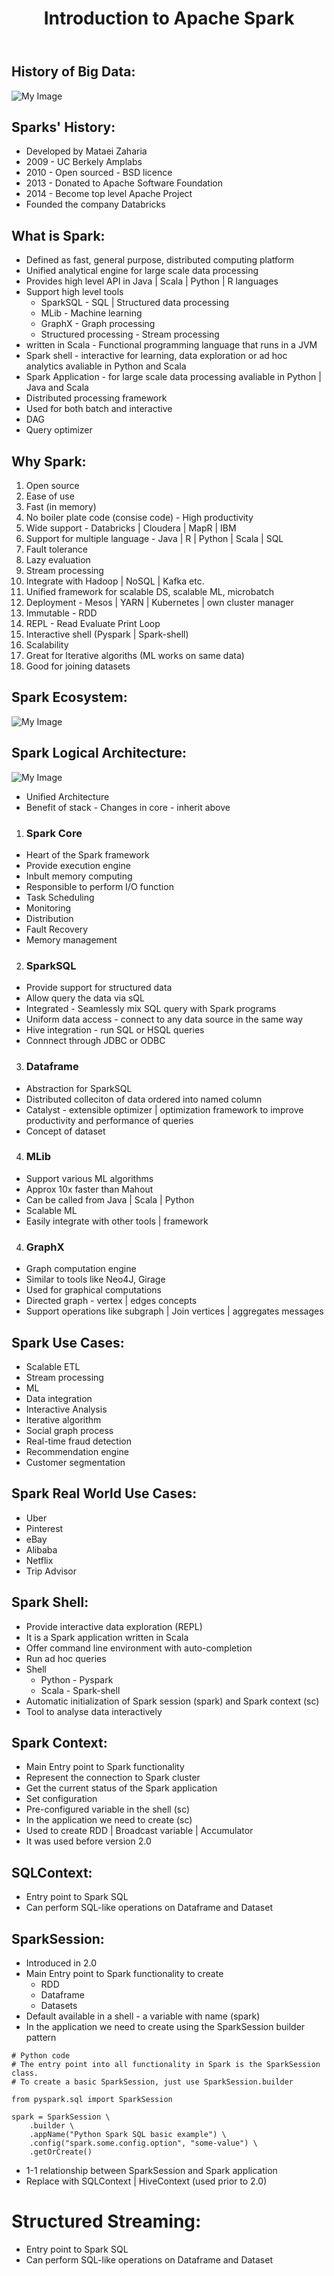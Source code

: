 <header>

# Introduction to Apache Spark

</header>

## History of Big Data:

![My Image](images/bigdata_history.png)

## Sparks' History:

* Developed by Mataei Zaharia
* 2009 - UC Berkely Amplabs
* 2010 - Open sourced - BSD licence
* 2013 - Donated to Apache Software Foundation
* 2014 - Become top level Apache Project 
* Founded the company Databricks

## What is Spark:

* Defined as fast, general purpose, distributed computing platform
* Unified analytical engine for large scale data processing
* Provides high level API in Java | Scala | Python | R languages
* Support high level tools
  * SparkSQL - SQL | Structured data processing
  * MLib - Machine learning
  * GraphX - Graph processing
  * Structured processing - Stream processing
* written in Scala - Functional programming language that runs in a JVM
* Spark shell - interactive for learning, data exploration or ad hoc analytics avaliable in Python and Scala
* Spark Application - for large scale data processing avaliable in Python | Java and Scala
* Distributed processing framework
* Used for both batch and interactive
* DAG
* Query optimizer

## Why Spark:

1. Open source
2. Ease of use
3. Fast (in memory)
4. No boiler plate code (consise code) - High productivity
5. Wide support - Databricks | Cloudera | MapR | IBM
6. Support for multiple language - Java | R | Python | Scala | SQL
7. Fault tolerance
8. Lazy evaluation
9. Stream processing
10. Integrate with Hadoop | NoSQL | Kafka etc.
11. Unified framework for scalable DS, scalable ML, microbatch
12. Deployment - Mesos | YARN | Kubernetes | own cluster manager
13. Immutable - RDD
14. REPL - Read Evaluate Print Loop
15. Interactive shell (Pyspark | Spark-shell)
16. Scalability
17. Great for Iterative algoriths (ML works on same data)
18. Good for joining datasets

## Spark Ecosystem:

![My Image](images/bigdata_history.png)

## Spark Logical Architecture:


![My Image](images/spark_components_stack.png)


* Unified Architecture
* Benefit of stack - Changes in core - inherit above

1. ### Spark Core
* Heart of the Spark framework
* Provide execution engine
* Inbult memory computing
* Responsible to perform I/O function
* Task Scheduling
* Monitoring
* Distribution
* Fault Recovery
* Memory management

2. ### SparkSQL
* Provide support for structured data
* Allow query the data via sQL
* Integrated - Seamlessly mix SQL query with Spark programs
* Uniform data access - connect to any data source in the same way
* Hive integration - run SQL or HSQL queries
* Connnect through JDBC or  ODBC

3. ### Dataframe
* Abstraction for SparkSQL
* Distributed colleciton of data ordered into named column
* Catalyst - extensible optimizer | optimization framework to improve productivity and performance of queries
* Concept of dataset

4. ### MLib
* Support various ML algorithms
* Approx 10x faster than Mahout
* Can be called from Java | Scala | Python
* Scalable ML
* Easily integrate with other tools | framework

4. ### GraphX
* Graph computation engine
* Similar to tools like Neo4J, Girage
* Used for graphical computations
* Directed graph - vertex | edges concepts
* Support operations like subgraph | Join vertices | aggregates messages

## Spark Use Cases:
* Scalable ETL
* Stream processing 
* ML
* Data integration
* Interactive Analysis
* Iterative algorithm
* Social graph process
* Real-time fraud detection
* Recommendation engine
* Customer segmentation

## Spark Real World Use Cases:
* Uber
* Pinterest
* eBay
* Alibaba
* Netflix
* Trip Advisor

## Spark Shell:
* Provide interactive data exploration (REPL)
* It is a Spark application written in Scala
* Offer command line environment with auto-completion
* Run ad hoc queries
* Shell
  * Python - Pyspark
  * Scala - Spark-shell
* Automatic initialization of Spark session (spark) and Spark context (sc)
* Tool to analyse data interactively

## Spark Context:
* Main Entry point to Spark functionality
* Represent the connection to Spark cluster
* Get the current status of the Spark application
* Set configuration
* Pre-configured variable in the shell (sc)
* In the application we need to create (sc)
* Used to create RDD | Broadcast variable | Accumulator
* It was used before version 2.0

## SQLContext:
* Entry point to Spark SQL
* Can perform SQL-like operations on Dataframe and Dataset
  
## SparkSession:
* Introduced in 2.0
* Main Entry point to Spark functionality to create
  * RDD
  * Dataframe
  * Datasets
* Default available in a shell - a variable with name (spark)
* In the application we need to create using the SparkSession builder pattern
```
# Python code
# The entry point into all functionality in Spark is the SparkSession class.
# To create a basic SparkSession, just use SparkSession.builder

from pyspark.sql import SparkSession

spark = SparkSession \
    .builder \
    .appName("Python Spark SQL basic example") \
    .config("spark.some.config.option", "some-value") \
    .getOrCreate()
```
* 1-1 relationship between SparkSession and Spark application
* Replace with SQLContext | HiveContext (used prior to 2.0)

# Structured Streaming:
* Entry point to Spark SQL
* Can perform SQL-like operations on Dataframe and Dataset